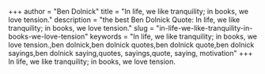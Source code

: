 +++
author = "Ben Dolnick"
title = "In life, we like tranquility; in books, we love tension."
description = "the best Ben Dolnick Quote: In life, we like tranquility; in books, we love tension."
slug = "in-life-we-like-tranquility-in-books-we-love-tension"
keywords = "In life, we like tranquility; in books, we love tension.,ben dolnick,ben dolnick quotes,ben dolnick quote,ben dolnick sayings,ben dolnick saying,quotes, sayings,quote, saying, motivation"
+++
In life, we like tranquility; in books, we love tension.

